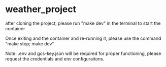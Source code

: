 # weather_project

after cloning the project, please run "make dev" in the terminal to start the container

Once exiting and the container and re-running it, please use the command "make stop; make dev"

Note: .env and gcs-key.json will be required for proper functioning, please request the credentials and env configuraitons.
